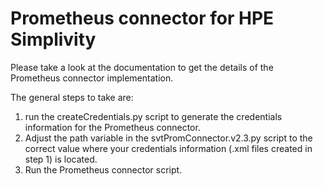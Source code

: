 # Prometheus connector for HPE Simplivity

Please take a look at the documentation to get the details of the Prometheus connector implementation. 

The general steps to take are:

1. run the createCredentials.py script to generate the credentials information for the Prometheus connector. 
2. Adjust the path variable in the svtPromConnector.v2.3.py script to the correct value where your credentials information (.xml files created in step 1) is located.
3. Run the Prometheus connector script. 




